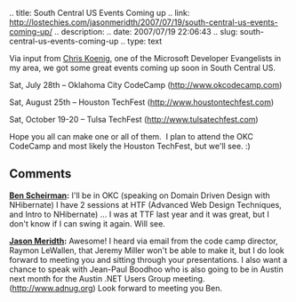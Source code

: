 .. title: South Central US Events Coming up
.. link: http://lostechies.com/jasonmeridth/2007/07/19/south-central-us-events-coming-up/
.. description: 
.. date: 2007/07/19 22:06:43
.. slug: south-central-us-events-coming-up
.. type: text


Via input from [Chris Koenig](http://blogs.msdn.com/chkoenig/default.aspx), one of the Microsoft Developer Evangelists in my area, we got some great events coming up soon in South Central US. 

Sat, July 28th – Oklahoma City CodeCamp (<http://www.okcodecamp.com>) 

Sat, August 25th – Houston TechFest (<http://www.houstontechfest.com>) 

Sat, October 19-20 – Tulsa TechFest (<http://www.tulsatechfest.com>) 

Hope you all can make one or all of them.  I plan to attend the OKC CodeCamp and most likely the Houston TechFest, but we'll see. :)

## Comments

**[Ben Scheirman](#56 "2007-07-20 00:54:48"):** I'll be in OKC (speaking on Domain Driven Design with NHibernate) I have 2 sessions at HTF (Advanced Web Design Techniques, and Intro to NHibernate) ... I was at TTF last year and it was great, but I don't know if I can swing it again. Will see.

**[Jason Meridth](#57 "2007-07-20 08:23:41"):** Awesome! I heard via email from the code camp director, Raymon LeWallen, that Jeremy Miller won't be able to make it, but I do look forward to meeting you and sitting through your presentations. I also want a chance to speak with Jean-Paul Boodhoo who is also going to be in Austin next month for the Austin .NET Users Group meeting. (http://www.adnug.org) Look forward to meeting you Ben.

